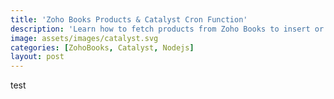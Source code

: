 ```yaml
---
title: 'Zoho Books Products & Catalyst Cron Function'
description: 'Learn how to fetch products from Zoho Books to insert or update them in the Catalyst Datastore.'
image: assets/images/catalyst.svg
categories: [ZohoBooks, Catalyst, Nodejs]
layout: post
---
```

test